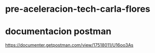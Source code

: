 # pre-aceleracion-tech-carla-flores

# documentacion postman
https://documenter.getpostman.com/view/17518011/U16oo3As

